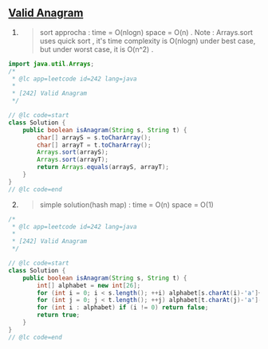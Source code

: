 ## [Valid Anagram](https://leetcode.com/problems/valid-anagram/)

1. > sort approcha : time = O(nlogn)  space = O(n)  . Note : Arrays.sort uses quick sort , it's time complexity is O(nlogn) under best case, but under worst case, it is O(n^2) .

```java
import java.util.Arrays;
/*
 * @lc app=leetcode id=242 lang=java
 *
 * [242] Valid Anagram
 */

// @lc code=start
class Solution {
    public boolean isAnagram(String s, String t) {
        char[] arrayS = s.toCharArray();
        char[] arrayT = t.toCharArray();
        Arrays.sort(arrayS);
        Arrays.sort(arrayT);
        return Arrays.equals(arrayS, arrayT);
    }
}
// @lc code=end
```

2. > simple solution(hash map) : time = O(n) space = O(1)

```java
/*
 * @lc app=leetcode id=242 lang=java
 *
 * [242] Valid Anagram
 */

// @lc code=start
class Solution {
    public boolean isAnagram(String s, String t) {
        int[] alphabet = new int[26];
        for (int i = 0; i < s.length(); ++i) alphabet[s.charAt(i)-'a']++;
        for (int j = 0; j < t.length(); ++j) alphabet[t.charAt(j)-'a']--;
        for (int i : alphabet) if (i != 0) return false;
        return true;
    }
}
// @lc code=end
```

